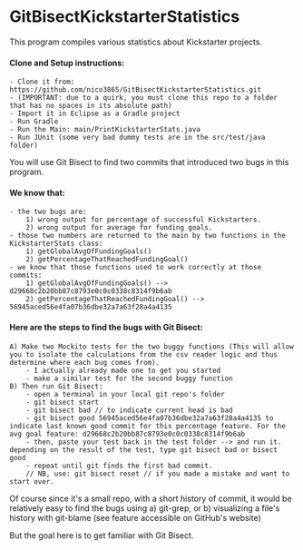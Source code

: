 # GitBisectKickstarterStatistics

This program compiles various statistics about Kickstarter projects.

#### Clone and Setup instructions: 
	- Clone it from: https://github.com/nico3865/GitBisectKickstarterStatistics.git
	- (IMPORTANT: due to a quirk, you must clone this repo to a folder that has no spaces in its absolute path)
	- Import it in Eclipse as a Gradle project
	- Run Gradle 
	- Run the Main: main/PrintKickstarterStats.java
	- Run JUnit (some very bad dummy tests are in the src/test/java folder) 

You will use Git Bisect to find two commits that introduced two bugs in this program.

#### We know that:
	- the two bugs are: 
		1) wrong output for percentage of successful Kickstarters.
		2) wrong output for average for funding goals.
	- those two numbers are returned to the main by two functions in the KickstarterStats class: 
		1) getGlobalAvgOfFundingGoals()
		2) getPercentageThatReachedFundingGoal() 
	- we know that those functions used to work correctly at those commits:
		1) getGlobalAvgOfFundingGoals() --> d29668c2b20bb87c8793e0c0c0338c8314f9b6ab
		2) getPercentageThatReachedFundingGoal() --> 56945aced56e4fa07b36dbe32a7a63f28a4a4135
 
#### Here are the steps to find the bugs with Git Bisect:
	A) Make two Mockito tests for the two buggy functions (This will allow you to isolate the calculations from the csv reader logic and thus determine where each bug comes from).
		- I actually already made one to get you started
		- make a similar test for the second buggy function
	B) Then run Git Bisect: 
		- open a terminal in your local git repo's folder
		- git bisect start
		- git bisect bad // to indicate current head is bad
		- git bisect good 56945aced56e4fa07b36dbe32a7a63f28a4a4135 to indicate last known good commit for this percentage feature. For the avg goal feature: d29668c2b20bb87c8793e0c0c0338c8314f9b6ab
		- then, paste your test back in the test folder --> and run it. depending on the result of the test, type git bisect bad or bisect good
		- repeat until git finds the first bad commit.
		// NB, use: git bisect reset // if you made a mistake and want to start over.

Of course since it's a small repo, with a short history of commit, it would be relatively easy to find the bugs using 
	a) git-grep, or 
	b) visualizing a file's history with git-blame (see feature accessible on GitHub's website)

But the goal here is to get familiar with Git Bisect.
